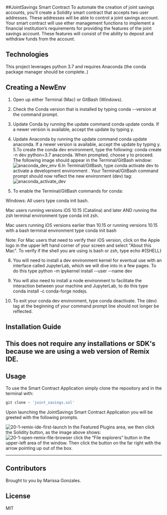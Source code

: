 ##JointSavings Smart Contract
To automate the creation of joint savings accounts, you’ll create a Solidity smart contract that accepts two user addresses. These addresses will be able to control a joint savings account. Your smart contract will use ether management functions to implement a financial institution’s requirements for providing the features of the joint savings account. These features will consist of the ability to deposit and withdraw funds from the account.
## Technologies
This project leverages python 3.7 and requires Anaconda (the conda package manager should be complete..)

## Creating a NewEnv 
1. Open up either Terminal (Mac) or GitBash (Windows).
2. Check the Conda version that is installed by typing conda --version at the command prompt.
3. Update Conda by running the update command conda update conda. If a newer version is available, accept the update by typing y.
4. Update Anaconda by running the update command conda update anaconda. If a newer version is available, accept the update by typing y.
5.To create the conda dev environment, type the following: conda create -n dev python=3.7 anaconda. When prompted, choose y to proceed. The following image should appear in the Terminal/GitBash window:
![anaconda_dev_env](https://user-images.githubusercontent.com/113739944/218256401-40d6e7a4-d2e0-4028-8bb9-4107708911dc.png)
6.In Terminal/GitBash, type conda activate dev to activate a development environment
. Your Terminal/GitBash command prompt should now reflect the new environment (dev) tag:
![anaconda_activate_dev](https://user-images.githubusercontent.com/113739944/218256455-0a4cf9a4-b7b9-41aa-a470-616f9ad1c969.png)

7. To enable the Terminal/GitBash commands for conda:

Windows: All users type conda init bash.

Mac users running versions iOS 10.15 (Catalina) and later AND running the zsh terminal environment type conda init zsh.

Mac users running iOS versions earlier than 10.15 or running versions 10.15 with a bash terminal environment type conda init bash

Note: For Mac users that need to verify their iOS version, click on the Apple logo in the upper left hand corner of your screen and select "About this Mac". To verify if the shell you are using is bash or zsh, type echo #{SHELL}

8. You will need to install a dev environment kernel for eventual use with an interface called JupyterLab, which we will dive into in a few pages. To do this type python -m ipykernel install --user --name dev

9. You will also need to install a node environment to facilitate the interaction between your machine and JupyterLab, to do this type conda install -c conda-forge nodejs.

10. To exit your conda dev environment, type conda deactivate. The (dev) tag at the beginning of your command prompt line should not longer be reflected.

## Installation Guide
This does not require any installations or SDK's because we are using a web version of Remix IDE. 
---
## Usage
To use the Smart Contract Application simply clone the repository and in the terminal with:

```python
git clone ~ 'joint_savings.sol'
```

Upon launching the JointSavings Smart Contract Application  you will be greeted with the following prompts.

![20-1-remix-ide-first-launch](https://user-images.githubusercontent.com/113739944/218255962-7643672c-777b-4b01-8834-b2253287ce17.png)
 In the Featured Plugins area, we then click the Solidity button, as the image above shows:
![20-1-open-remix-file-browser](https://user-images.githubusercontent.com/113739944/218256015-bec81222-52cb-4680-bdc8-9f35d9603947.png)
click the “File explorers” button in the upper-left area of the window. Then click the button on the far right with the arrow pointing up out of the box. 



---
## Contributors
Brought to you by Marissa Gonzales.
## License
MIT
